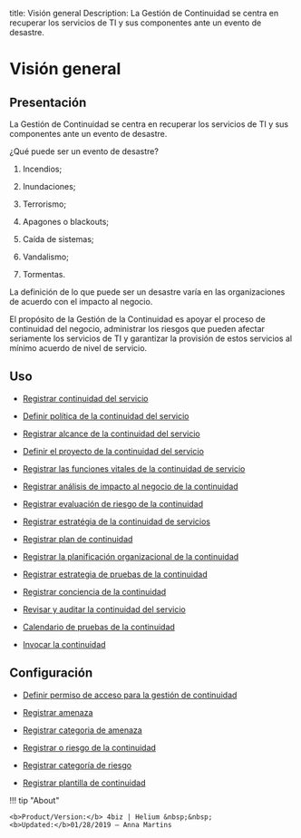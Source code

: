 title: Visión general
Description: La Gestión de Continuidad se centra en recuperar los servicios de TI y sus componentes ante un evento de desastre.
# Visión general


Presentación
----------------

La Gestión de Continuidad se centra en recuperar los servicios de TI y sus
componentes ante un evento de desastre.

¿Qué puede ser un evento de desastre?

1.  Incendios;

2.  Inundaciones;

3.  Terrorismo;

4.  Apagones o blackouts;

5.  Caída de sistemas;

6.  Vandalismo;

7.  Tormentas.

La definición de lo que puede ser un desastre varía en las organizaciones de
acuerdo con el impacto al negocio.

El propósito de la Gestión de la Continuidad es apoyar el proceso de continuidad
del negocio, administrar los riesgos que pueden afectar seriamente los servicios
de TI y garantizar la provisión de estos servicios al mínimo acuerdo de nivel de
servicio.

Uso
-------

- [Registrar continuidad del servicio](/es-es/4biz-helium/processes/continuity/use/register-service-continuity.html)
  
- [Definir política de la continuidad del servicio](/es-es/4biz-helium/processes/continuity/use/continuity-policy.html)
   
- [Registrar alcance de la continuidad del servicio](/es-es/4biz-helium/processes/continuity/use/service-continuity-scope.html)

- [Definir el proyecto de la continuidad del servicio](/es-es/4biz-helium/processes/continuity/use/service-continuity-project.html)

- [Registrar las funciones vitales de la continuidad de servicio](/es-es/4biz-helium/processes/continuity/use/continuity-vital-functions.html)

- [Registrar análisis de impacto al negocio de la continuidad](/es-es/4biz-helium/processes/continuity/use/impact-analysis-continuity-business.html)

- [Registrar evaluación de riesgo de la continuidad](/es-es/4biz-helium/processes/continuity/use/continuity-risk-evaluation.html)

- [Registrar estratégia de la continuidad de servicios](/es-es/4biz-helium/processes/continuity/use/service-continuity-strategy.html)

- [Registrar plan de continuidad](/es-es/4biz-helium/processes/continuity/use/continuity-plan.html)

- [Registrar la planificación organizacional de la continuidad](/es-es/4biz-helium/processes/continuity/use/continuity-organizational-planning.html)

- [Registrar estrategia de pruebas de la continuidad](/es-es/4biz-helium/processes/continuity/use/continuity-test-registration.html)

- [Registrar conciencia de la continuidad](/es-es/4biz-helium/processes/continuity/use/continuity-awareness.html)

- [Revisar y auditar la continuidad del servicio](/es-es/4biz-helium/processes/continuity/use/review-and-audit-continuity.html)

- [Calendario de pruebas de la continuidad](/es-es/4biz-helium/processes/continuity/use/continuity-test-calendar.html)

- [Invocar la continuidad](/es-es/4biz-helium/processes/continuity/use/invoke-continuity.html)

Configuración
-----------------

- [Definir permiso de acceso para la gestión de continuidad](/es-es/4biz-helium/processes/continuity/configuration/access-continuity-management.html)

- [Registrar amenaza](/es-es/4biz-helium/processes/continuity/configuration/register-threat.html)

- [Registrar categoria de amenaza](/es-es/4biz-helium/processes/continuity/configuration/threat-category.html)

- [Registrar o riesgo de la continuidad](/es-es/4biz-helium/processes/continuity/configuration/register-continuity-risk.html)

- [Registrar categoría de riesgo](/es-es/4biz-helium/processes/continuity/configuration/risk-category.html)

- [Registrar plantilla de continuidad](/pt-br/4biz-helium/processes/continuity/configuration/continuity-template.html)

!!! tip "About"

    <b>Product/Version:</b> 4biz | Helium &nbsp;&nbsp;
    <b>Updated:</b>01/28/2019 – Anna Martins


